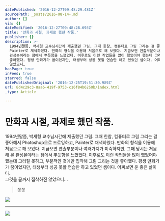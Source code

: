 ```yaml
---
datePublished: '2016-12-27T09:48:29.481Z'
sourcePath: _posts/2016-08-14-.md
author: []
via: {}
dateModified: '2016-12-27T09:48:28.693Z'
title: '만화과 시절, 과제로 했던 작품.'
publisher: {}
description: >-
  1994년말쯤, 박세형 교수님시간에 제출했던 그림. 그때 한참, 컴퓨터로 그림 그리는 걸 좋아해서 Photoshop으로 드로잉하고,
  Painter로 채색하였다. 만화의 형식을 이용해 처음으로 해 보았다. 지금보면 연출부분이나 여러가지가 미숙하지만, 그때 당시는 처음해 본
  완성본이라는 점에서 뿌듯함을 느꼈었다. 이후로도 이런 작업들을 많이 했었어야 했는데 그러질 못하고, 부분적인 것에만 집착해 그림 그리는 것을
  좋아했다. 평생 만화가가 꿈이었지만, 태생부터 성공 못할 연습만 하고 있었던 셈이다. 어찌보면 운 좋은 삶이다. 그것을 끝까지 집착하진
  않았으니…
hasPage: true
inFeed: true
starred: false
datePublishedOriginal: '2016-12-25T19:51:30.989Z'
url: 8d4c29c3-8aa6-419f-9753-c16f84b6260b/index.html
_type: Article

---
```

# **만화과 시절, 과제로 했던 작품.**

1994년말쯤, 박세형 교수님시간에 제출했던 그림. 그때 한참, 컴퓨터로 그림 그리는 걸 좋아해서 Photoshop으로 드로잉하고, Painter로 채색하였다. 만화의 형식을 이용해 처음으로 해 보았다. 지금보면 연출부분이나 여러가지가 미숙하지만, 그때 당시는 처음해 본 완성본이라는 점에서 뿌듯함을 느꼈었다. 이후로도 이런 작업들을 많이 했었어야 했는데 그러질 못하고, 부분적인 것에만 집착해 그림 그리는 것을 좋아했다. 평생 만화가가 꿈이었지만, 태생부터 성공 못할 연습만 하고 있었던 셈이다. 어찌보면 운 좋은 삶이다.   
그것을 끝까지 집착하진 않았으니...

> 쯧쯧

![](https://the-grid-user-content.s3-us-west-2.amazonaws.com/7a003782-1945-423f-aea3-2f64323577ea.jpg)

---

![](https://the-grid-user-content.s3-us-west-2.amazonaws.com/78aff289-23c4-48a3-b613-55af7b8613a7.jpg)